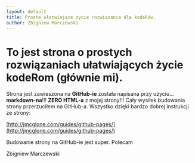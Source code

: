 ```yaml
---
layout: default
title: Proste ułatwiające życie rozwiązania dla kodeRów.
author: Zbigniew Marczewski
---
```


# To jest strona o prostych rozwiązaniach ułatwiających życie kodeRom (głównie mi).

Strona jest zawieszona na __GitHub-ie__ została napisana przy użyciu... __markdown-na__!!!  __ZERO HTML-a__ z mojej strony!!! Cały wysiłek budowania strony przerzuciłem na GitHub-a. Wszystko dzięki bardzo dobrej instrukcji ze strony:

[http://jmcglone.com/guides/github-pages/](http://jmcglone.com/guides/github-pages/)

Budowanie strony na GitHub-ie jest super. Polecam 

Zbigniew Marczewski
